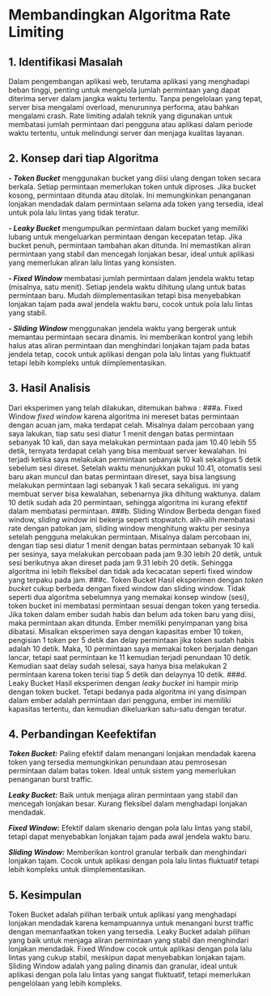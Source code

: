 # Membandingkan Algoritma Rate Limiting

## 1. Identifikasi Masalah
Dalam pengembangan aplikasi web, terutama aplikasi yang menghadapi beban tinggi, penting untuk mengelola jumlah permintaan yang dapat diterima server dalam jangka waktu tertentu. Tanpa pengelolaan yang tepat, server bisa mengalami overload, menurunnya performa, atau bahkan mengalami crash. Rate limiting adalah teknik yang digunakan untuk membatasi jumlah permintaan dari pengguna atau aplikasi dalam periode waktu tertentu, untuk melindungi server dan menjaga kualitas layanan.

## 2. Konsep dari tiap Algoritma
***- Token Bucket***
menggunakan bucket yang diisi ulang dengan token secara berkala. Setiap permintaan memerlukan token untuk diproses. Jika bucket kosong, permintaan ditunda atau ditolak. Ini memungkinkan penanganan lonjakan mendadak dalam permintaan selama ada token yang tersedia, ideal untuk pola lalu lintas yang tidak teratur.

***- Leaky Bucket***
mengumpulkan permintaan dalam bucket yang memiliki lubang untuk mengeluarkan permintaan dengan kecepatan tetap. Jika bucket penuh, permintaan tambahan akan ditunda. Ini memastikan aliran permintaan yang stabil dan mencegah lonjakan besar, ideal untuk aplikasi yang memerlukan aliran lalu lintas yang konsisten.

***- Fixed Window***
membatasi jumlah permintaan dalam jendela waktu tetap (misalnya, satu menit). Setiap jendela waktu dihitung ulang untuk batas permintaan baru. Mudah diimplementasikan tetapi bisa menyebabkan lonjakan tajam pada awal jendela waktu baru, cocok untuk pola lalu lintas yang stabil.

***- Sliding Window***
menggunakan jendela waktu yang bergerak untuk memantau permintaan secara dinamis. Ini memberikan kontrol yang lebih halus atas aliran permintaan dan menghindari lonjakan tajam pada batas jendela tetap, cocok untuk aplikasi dengan pola lalu lintas yang fluktuatif tetapi lebih kompleks untuk diimplementasikan.


## 3. Hasil Analisis
Dari eksperimen yang telah dilakukan, ditemukan bahwa :
###a. Fixed Window
_fixed window_ karena algoritma ini mereset batas permintaan dengan acuan jam, maka terdapat celah. Misalnya dalam percobaan yang saya lakukan, tiap satu sesi diatur 1 menit dengan batas permintaan sebanyak 10 kali, dan saya melakukan permintaan pada jam 10.40 lebih 55 detik, ternyata terdapat celah yang bisa membuat server kewalahan. Ini terjadi ketika saya melakukan permintaan sebanyak 10 kali sekaligus 5 detik sebelum sesi direset. Setelah waktu menunjukkan pukul 10.41, otomatis sesi baru akan muncul dan batas permintaan direset, saya bisa langsung melakukan permintaan lagi sebanyak 1 kali secara sekaligus. ini yang membuat server bisa kewalahan, sebenarnya jika dihitung waktunya. dalam 10 detik sudah ada 20 permintaan, sehingga algoritma ini kurang efektif dalam membatasi permintaan.
###b. Sliding Window
Berbeda dengan fixed window, _sliding window_ ini bekerja seperti stopwatch. alih-alih membatasi rate dengan patokan jam, sliding window menghitung waktu per sesinya setelah pengguna melakukan permintaan. Misalnya dalam percobaan ini, dengan tiap sesi diatur 1 menit dengan batas permintaan sebanyak 10 kali per sesinya, saya melakukan percobaan pada jam 9.30 lebih 20 detik, untuk sesi berikutnya akan direset pada jam 9.31 lebih 20 detik. Sehingga algoritma ini lebih fleksibel dan tidak ada kecacatan seperti fixed window yang terpaku pada jam. 
###c. Token Bucket
Hasil eksperimen dengan _token bucket_ cukup berbeda dengan fixed window dan sliding window. Tidak seperti dua algoritma sebelumnya yang memakai konsep window (sesi), token bucket ini membatasi permintaan sesuai dengan token yang tersedia. Jika token dalam ember sudah habis dan belum ada token baru yang diisi, maka permintaan akan ditunda. Ember memiliki penyimpanan yang bisa dibatasi. Misalkan eksperimen saya dengan kapasitas ember 10 token, pengisian 1 token per 5 detik dan delay permintaan jika token sudah habis adalah 10 detik. Maka, 10 permintaan saya memakai token berjalan dengan lancar, tetapi saat permintaan ke 11 kemudian terjadi penundaan 10 detik. Kemudian saat delay sudah selesai, saya hanya bisa melakukan 2 permintaan karena token terisi tiap 5 detik dan delaynya 10 detik.
###d. Leaky Bucket 
Hasil eksperimen dengan _leaky bucket_ ini hampir mirip dengan token bucket. Tetapi bedanya pada algoritma ini yang disimpan dalam ember adalah permintaan dari pengguna, ember ini memiliki kapasitas tertentu, dan kemudian dikeluarkan satu-satu dengan teratur. 
## 4. Perbandingan Keefektifan
***Token Bucket:*** Paling efektif dalam menangani lonjakan mendadak karena token yang tersedia memungkinkan penundaan atau pemrosesan permintaan dalam batas token. Ideal untuk sistem yang memerlukan penanganan burst traffic.

***Leaky Bucket:*** Baik untuk menjaga aliran permintaan yang stabil dan mencegah lonjakan besar. Kurang fleksibel dalam menghadapi lonjakan mendadak.

***Fixed Window:*** Efektif dalam skenario dengan pola lalu lintas yang stabil, tetapi dapat menyebabkan lonjakan tajam pada awal jendela waktu baru.

***Sliding Window:*** Memberikan kontrol granular terbaik dan menghindari lonjakan tajam. Cocok untuk aplikasi dengan pola lalu lintas fluktuatif tetapi lebih kompleks untuk diimplementasikan.

## 5. Kesimpulan
Token Bucket adalah pilihan terbaik untuk aplikasi yang menghadapi lonjakan mendadak karena kemampuannya untuk menangani burst traffic dengan memanfaatkan token yang tersedia.
Leaky Bucket adalah pilihan yang baik untuk menjaga aliran permintaan yang stabil dan menghindari lonjakan mendadak.
Fixed Window cocok untuk aplikasi dengan pola lalu lintas yang cukup stabil, meskipun dapat menyebabkan lonjakan tajam.
Sliding Window adalah yang paling dinamis dan granular, ideal untuk aplikasi dengan pola lalu lintas yang sangat fluktuatif, tetapi memerlukan pengelolaan yang lebih kompleks.

               
